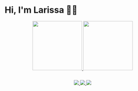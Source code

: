 # Hi, I'm Larissa 🙋‍♀️

<div align="center">
<a href="https://github.com/Larissatds">
  <img height="160px" src="https://github-readme-stats.vercel.app/api?username=larissatds&show_icons=true&theme=discord_old_blurple&include_all_commits=true&count_private=true"/>
  <img height="160px" src="https://github-readme-stats.vercel.app/api/top-langs/?username=larissatds&layout=compact&langs_count=7&theme=discord_old_blurple"/>
</div>
  
##
<div align="center">
  <a href="https://www.linkedin.com/in/larissatds/">
    <img src="https://img.shields.io/badge/LinkedIn-0077B5?style=for-the-badge&logo=linkedin&logoColor=white"/>
  </a>
  <a href="mailto:tdslari@gmail.com">
    <img src="https://img.shields.io/badge/Gmail-D14836?style=for-the-badge&logo=gmail&logoColor=white"/>
  </a>
  <a href="https://larissa-teixeira.netlify.app/">
    <img src="https://img.shields.io/badge/Netlify-00C7B7?style=for-the-badge&logo=netlify&logoColor=white"/>
  </a>
</div>
